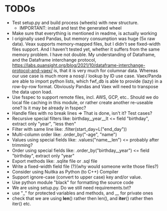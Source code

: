 
# TODOs

- Test setup.py and build process (wheels) with new structure.
   - IMPORTANT: install and test the generated wheel
- Make sure that everything is mentioned in readme, is actually working
- I originally used Pandas, but memory consumption was huge (5x raw data).
  Veax supports memory-mapped files, but I didn't see fixed-width files support.
  And I haven't tested yet, whether it suffers from the same memory problem.
  I have not double. My understanding of Dataframe, and the Dataframe interchange protocol,
   https://labs.quansight.org/blog/2021/10/dataframe-interchange-protocol-and-vaex/
   is, that it is very much for columnar data. Whereas our use case is much more a
   nosql / lookup by ID use case. Vaex/Panda are able to import python lists, which
   fwf_db is able to provide (lazy) in a row-by-row format. Obviously Pandas and
   Vaex will need to transpose the data upon load.
- Use fsspec to support remote files, incl. AWS, GCP, etc.. Should we do local
  file caching in this module, or rather create another re-useable one? Is it
  may be already in fsspec?
- Handle files with no break lines => That is done, isn't it? Test cases?
- Recursive special filters like: birthday\_\_year\_\_lt  <= field "birthday", extract only "year", "less then"
- Filter with same line like: .filter(start\_day=L("end\_day"))
- Multi-column order like: .order\_by("-age", "name")
- Values using special fields like: .values("name\_\_len") <= probably after trimming?
- Order using special fields like: .order\_by("birthday\_\_year") <= field "birthday", extract only "year"
- Export methods like: .sqlite file or .sql file
- Write a fixed-width field file (?)(why would someone write those files?)
- Consider using Nuitka as Python (to C++) Compiler
- Support ignore-case (convert to upper case) key and/or value.
- Use python module "black" for formatting the source code
- We are using setup.py. Do we still need requirements.txt?
- use "_" for protected variables and methods, and __ for private ones
- check that we are using __len__() rather then len(), and __iter__() rather then iter() etc.